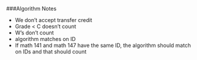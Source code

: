 ###Algorithm Notes

* We don’t accept transfer credit
* Grade < C doesn’t count
* W’s don’t count
* algorithm matches on ID
* If math 141 and math 147 have the same ID, the algorithm should match on IDs and that should count
